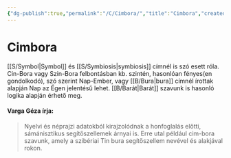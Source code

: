 ```yaml
---
{"dg-publish":true,"permalink":"/C/Cimbora/","title":"Cimbora","created":"2024-10-25T15:45","updated":"2024-10-25T15:45"}
---
```



# Cimbora

[[S/Symbol\|Symbol]] és [[S/Symbiosis\|symbiosis]] címnél is szó esett róla. Cin-Bora vagy Szin-Bora felbontásban kb. szintén, hasonlóan fényes(en gondolkodó), szó szerint Nap-Ember, vagy [[B/Bura\|bura]] címnél írottak alapján Nap az Égen jelentésű lehet. [[B/Barát\|Barát]] szavunk is hasonló logika alapján érhető meg.  

#### Varga Géza írja:  

> Nyelvi és néprajzi adatokból kirajzolódnak a honfoglalás előtti, sámánisztikus segítőszellemek árnyai is. Erre utal például cim-bora szavunk, amely a szibériai Tin bura segítőszellem nevével és alakjával rokon.  